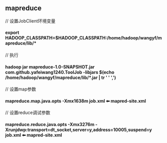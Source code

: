 ## mapreduce

// 设置JobClient环境变量
#### export HADOOP_CLASSPATH=$HADOOP_CLASSPATH:/home/hadoop/wangyf/mapreduce/lib/*
// 执行
#### hadoop jar mapreduce-1.0-SNAPSHOT.jar com.github.yafeiwang1240.ToolJob -libjars $(echo /home/hadoop/wangyf/mapreduce/lib/*.jar | tr ' ' ',')




// 设置map参数
#### mapreduce.map.java.opts	-Xmx1638m	job.xml ⬅ mapred-site.xml
// 设置reduce调试参数
#### mapreduce.reduce.java.opts	-Xmx3276m -Xrunjdwp:transport=dt_socket,server=y,address=10005,suspend=y job.xml ⬅ mapred-site.xml
